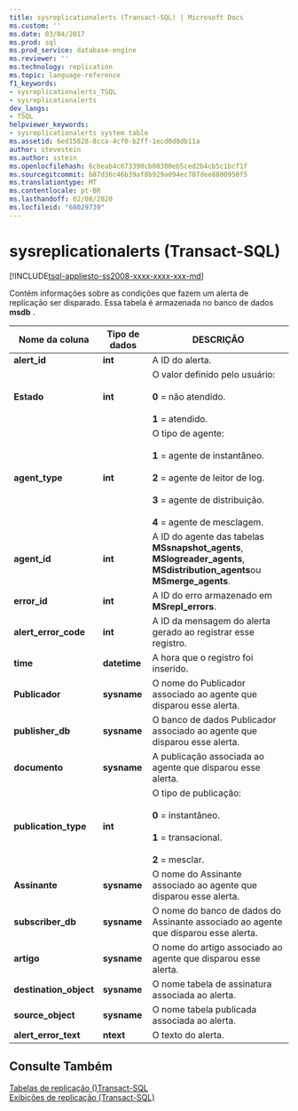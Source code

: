 ```yaml
---
title: sysreplicationalerts (Transact-SQL) | Microsoft Docs
ms.custom: ''
ms.date: 03/04/2017
ms.prod: sql
ms.prod_service: database-engine
ms.reviewer: ''
ms.technology: replication
ms.topic: language-reference
f1_keywords:
- sysreplicationalerts_TSQL
- sysreplicationalerts
dev_langs:
- TSQL
helpviewer_keywords:
- sysreplicationalerts system table
ms.assetid: 6ed15828-8cca-4cf0-b2ff-1ecd0d8db11a
author: stevestein
ms.author: sstein
ms.openlocfilehash: 6cbeab4c673390cb80300eb5ced2b4cb5c1bcf1f
ms.sourcegitcommit: b87d36c46b39af8b929ad94ec707dee8800950f5
ms.translationtype: MT
ms.contentlocale: pt-BR
ms.lasthandoff: 02/08/2020
ms.locfileid: "68029739"
---
```

# <a name="sysreplicationalerts-transact-sql"></a>sysreplicationalerts (Transact-SQL)
[!INCLUDE[tsql-appliesto-ss2008-xxxx-xxxx-xxx-md](../../includes/tsql-appliesto-ss2008-xxxx-xxxx-xxx-md.md)]

  Contém informações sobre as condições que fazem um alerta de replicação ser disparado. Essa tabela é armazenada no banco de dados **msdb** .  
  
|Nome da coluna|Tipo de dados|DESCRIÇÃO|  
|-----------------|---------------|-----------------|  
|**alert_id**|**int**|A ID do alerta.|  
|**Estado**|**int**|O valor definido pelo usuário:<br /><br /> **0** = não atendido.<br /><br /> **1** = atendido.|  
|**agent_type**|**int**|O tipo de agente:<br /><br /> **1** = agente de instantâneo.<br /><br /> **2** = agente de leitor de log.<br /><br /> **3** = agente de distribuição.<br /><br /> **4** = agente de mesclagem.|  
|**agent_id**|**int**|A ID do agente das tabelas **MSsnapshot_agents**, **MSlogreader_agents**, **MSdistribution_agents**ou **MSmerge_agents**.|  
|**error_id**|**int**|A ID do erro armazenado em **MSrepl_errors**.|  
|**alert_error_code**|**int**|A ID da mensagem do alerta gerado ao registrar esse registro.|  
|**time**|**datetime**|A hora que o registro foi inserido.|  
|**Publicador**|**sysname**|O nome do Publicador associado ao agente que disparou esse alerta.|  
|**publisher_db**|**sysname**|O banco de dados Publicador associado ao agente que disparou esse alerta.|  
|**documento**|**sysname**|A publicação associada ao agente que disparou esse alerta.|  
|**publication_type**|**int**|O tipo de publicação:<br /><br /> **0** = instantâneo.<br /><br /> **1** = transacional.<br /><br /> **2** = mesclar.|  
|**Assinante**|**sysname**|O nome do Assinante associado ao agente que disparou esse alerta.|  
|**subscriber_db**|**sysname**|O nome do banco de dados do Assinante associado ao agente que disparou esse alerta.|  
|**artigo**|**sysname**|O nome do artigo associado ao agente que disparou esse alerta.|  
|**destination_object**|**sysname**|O nome tabela de assinatura associada ao alerta.|  
|**source_object**|**sysname**|O nome tabela publicada associada ao alerta.|  
|**alert_error_text**|**ntext**|O texto do alerta.|  
  
## <a name="see-also"></a>Consulte Também  
 [Tabelas de replicação &#40;&#41;Transact-SQL](../../relational-databases/system-tables/replication-tables-transact-sql.md)   
 [Exibições de replicação &#40;Transact-SQL&#41;](../../relational-databases/system-views/replication-views-transact-sql.md)  
  
  
